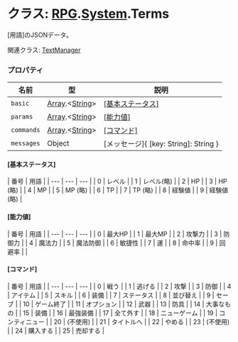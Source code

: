 # クラス: [RPG](RPG.md).[System](RPG.System.md).Terms
[用語]のJSONデータ。

関連クラス: [TextManager](TextManager.md)


### プロパティ

| 名前 | 型 | 説明 |
| --- | --- | --- |
| `basic` | [Array](Array.md).&lt;[String](String.md)&gt; | [[基本ステータス]](RPG.System.Terms.md#[基本ステータス]) |
| `params` | [Array](Array.md).&lt;[String](String.md)&gt; | [[能力値]](RPG.System.Terms.md#[能力値]) |
| `commands` | [Array](Array.md).&lt;[String](String.md)&gt; | [[コマンド]](RPG.System.Terms.md#[コマンド]) |
| `messages` | Object |[メッセージ]{ [key: String]: String }|

#### [基本ステータス]
| 番号 | 用語 |
| --- | --- | --- |
| 0 | レベル |
| 1 | レベル(略) |
| 2 | HP |
| 3 | HP (略) |
| 4 | MP |
| 5 | MP (略) |
| 6 | TP |
| 7 | TP (略) |
| 8 | 経験値 |
| 9 | 経験値 (略) |

#### [能力値]
| 番号 | 用語 |
| --- | --- | --- |
| 0 | 最大HP |
| 1 | 最大MP |
| 2 | 攻撃力 |
| 3 | 防御力 |
| 4 | 魔法力 |
| 5 | 魔法防御 |
| 6 | 敏捷性 |
| 7 | 運 |
| 8 | 命中率 |
| 9 | 回避率 |  |


#### [コマンド] 
| 番号 | 用語 |
| --- | --- | --- |
| 0 | 戦う |
| 1 | 逃げる |
| 2 | 攻撃 |
| 3 | 防御 |
| 4 | アイテム |
| 5 | スキル |
| 6 | 装備 |
| 7 | ステータス |
| 8 | 並び替え |
| 9 | セーブ |
| 10 | ゲーム終了 |
| 11 | オプション |
| 12 | 武器 |
| 13 | 防具 |
| 14 | 大事なもの |
| 15 | 装備 |
| 16 | 最強装備 |
| 17 | 全て外す |
| 18 | ニューゲーム |
| 19 | コンティニュー |
| 20 | (不使用) |
| 21 | タイトルへ |
| 22 | やめる |
| 23 | (不使用) |
| 24 | 購入する |
| 25 | 売却する |